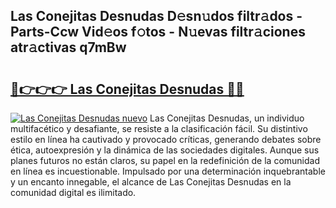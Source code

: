## Las Conejitas Desnudas D𝚎sn𝚞dos filtr𝚊dos - Parts-Ccw Vid𝚎os f𝚘tos - N𝚞evas filtr𝚊ciones atr𝚊ctivas q7mBw

# <h2><a href="http://mb4yw6k.tromn.icu/?c=Las+Conejitas+Desnudas">🔗👉👉👉 Las Conejitas Desnudas 🔗🔗</a></h2>

[![Las Conejitas Desnudas nuevo](https://i.imgur.com/pEAQMta.gif)](http://mb4yw6k.tromn.icu/?c=Las+Conejitas+Desnudas)
Las Conejitas Desnudas, un individuo multifacético y desafiante, se resiste a la clasificación fácil. Su distintivo estilo en línea ha cautivado y provocado críticas, generando debates sobre ética, autoexpresión y la dinámica de las sociedades digitales. Aunque sus planes futuros no están claros, su papel en la redefinición de la comunidad en línea es incuestionable. Impulsado por una determinación inquebrantable y un encanto innegable, el alcance de Las Conejitas Desnudas en la comunidad digital es ilimitado.
